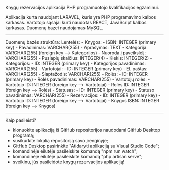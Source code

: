 Knygų rezervacijos aplikacija PHP programuotojo kvalifikacijos egzaminui.

Aplikacija kurta naudojant LARAVEL, kuris yra PHP programavimo kalbos karkasas. Vartotojo sąsajai kurti naudotas REACT, JavaScript kalbos karkasas. Duomenų bazei naudojamas MySQL.

***

Duomenų bazės struktūra:
Lentelės:
    - Knygos:
            - ISBN: INTEGER (primary key)
            - Pavadinimas: VARCHAR(255)
            - Aprašymas: TEXT
            - Kategorija: VARCHAR(255) (foreign key --> Kategorijos)
            - Nuoroda į paveikslėlį: VARCHAR(255)
            - Puslapių skaičius: INTEGER(4)
            - Kiekis: INTEGER(2)
    - Kategorijos:
            - ID: INTEGER (primary key)
            - Kategorijos pavadinimas: VARCHAR(255)
    - Vartotojai:
            - ID: INTEGER (primary key)
            - El. paštas: VARCHAR(255)
            - Slaptažodis: VARCHAR(255)
    - Rolės:
            - ID: INTEGER (primary key)
            - Rolės pavadinimas: VARCHAR(255)
    - Vartotojų rolės:
            - Vartotojo ID: INTEGER (foreign key --> Vartotojai)
            - Rolės ID: INTEGER (foreign key --> Rolės)
    - Statusas:
            - ID: INTEGER (primary key)
            - Statuso pavadinimas: VARCHAR(255)
    - Rezervacijos:
            - ID: INTEGER (primary key)
            - Vartotojo ID: INTEGER (foreign key --> Vartotojai)
            - Knygos ISBN: INTEGER (foreign key --> Knygos)

***
Kaip pasileisti?

- klonuokite aplikaciją iš GitHub repositorijos naudodami GitHub Desktop programą;
- susikurkite lokalią repositoriją savo įrenginyje;
- GitHub Desktop pasirinkite "Atidaryti aplikaciją su Visual Studio Code";
- komandinėje eilutėje pasileiskite komandą "npm run watch";
- komandinėje eilutėje pasileiskite komandą "php artisan serve";
- sveikinu, jūs pasileidote knygų rezervacijos aplikaciją!

